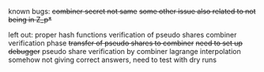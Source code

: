known bugs:
~~combiner secret not same~~
~~some other issue also related to not being in Z_p*~~


left out:
proper hash functions
verification of pseudo shares
combiner verification phase
~~transfer of pseudo shares to combiner~~
~~need to set up debugger~~
pseudo share verification by combiner
lagrange interpolation somehow not giving correct answers, need to test with dry runs